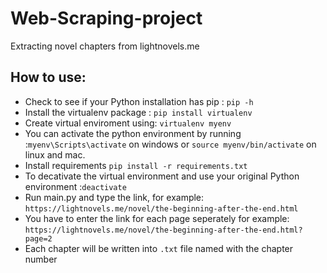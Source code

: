 # Web-Scraping-project
Extracting novel chapters from lightnovels.me

## How to use:
- Check to see if your Python installation has pip : `pip -h`
- Install the virtualenv package : `pip install virtualenv`
- Create virtual enviroment using:
 `virtualenv myenv`
 - You can activate the python environment by running :`myenv\Scripts\activate` on windows or `source myenv/bin/activate` on linux and mac.
 - Install requirements `pip install -r requirements.txt`
 - To decativate the virtual environment and use your original Python environment :`deactivate`
 - Run main.py and type the link, for example: `https://lightnovels.me/novel/the-beginning-after-the-end.html`
 - You have to enter the link for each page seperately for example: `https://lightnovels.me/novel/the-beginning-after-the-end.html?page=2`
 - Each chapter will be written into `.txt` file named with the chapter number
